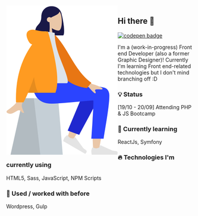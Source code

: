 <img align="left" src="icon.png" style="width: 300px">

## Hi there 👋

[<img src="https://img.shields.io/badge/codepen-%2312100E.svg?&style=for-the-badge&logo=codepen&logoColor=white" alt="codepen badge">](https://codepen.io/merkund)

I'm a (work-in-progress) Front end Developer (also a former Graphic Designer)! 
Currently I'm learning Front end-related technologies but I don't mind branching off :D

### 💡 Status
[19/10 - 20/09] Attending PHP & JS Bootcamp

### 🌱  Currently learning
ReactJs, Symfony

### 🔥  Technologies I'm currently using
HTML5, Sass, JavaScript, NPM Scripts

### 🚧  Used / worked with before
Wordpress, Gulp
